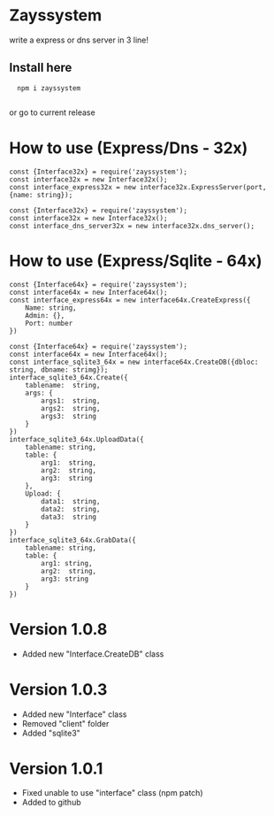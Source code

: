 # Zayssystem
write a express or dns server in 3 line!

## Install here
```
  npm i zayssystem
  
```
or go to current release

# How to use (Express/Dns - 32x)
```
const {Interface32x} = require('zayssystem');
const interface32x = new Interface32x();
const interface_express32x = new interface32x.ExpressServer(port, {name: string});
```
```
const {Interface32x} = require('zayssystem');
const interface32x = new Interface32x();
const interface_dns_server32x = new interface32x.dns_server();
```

# How to use (Express/Sqlite - 64x)
```
const {Interface64x} = require('zayssystem');
const interface64x = new Interface64x();
const interface_express64x = new interface64x.CreateExpress({
    Name: string,
    Admin: {},
    Port: number
})
```
```
const {Interface64x} = require('zayssystem');
const interface64x = new Interface64x();
const interface_sqlite3_64x = new interface64x.CreateDB({dbloc: string, dbname: strimg});
interface_sqlite3_64x.Create({
    tablename:  string,
    args: {
        args1:  string,
        args2:  string,
        args3:  string
    }
})
interface_sqlite3_64x.UploadData({
    tablename: string,
    table: {
        arg1:  string,
        arg2:  string,
        arg3:  string
    },
    Upload: {
        data1:  string,
        data2:  string,
        data3:  string
    }
})
interface_sqlite3_64x.GrabData({
    tablename: string,
    table: {
        arg1: string,
        arg2:  string,
        arg3: string
    }
})
```

# Version 1.0.8
- Added new "Interface.CreateDB" class

# Version 1.0.3
- Added new "Interface" class
- Removed "client" folder
- Added "sqlite3"

# Version 1.0.1
- Fixed unable to use "interface" class (npm patch)
- Added to github
